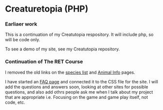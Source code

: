 <h1>Creaturetopia (PHP)</h1>
<h3>Earliaer work</h3>
<p>This is a continuation of my Creatutopia respository. It will include php, so will be code only.</p>
<p>To see a demo of my site, see my Creatutopia repository.</p>
<h3> Continuation of The RET Course</h3>
<p>I removed the old links on the <a href="./animal-reference.html">species list</a> and <a href="./petinfo.html">Animal Info</a> pages.</p> 
<p>I have started an <a href="./faq.html">FAQ page</a> and connected it to the CSS file for the site. I will add the questions and answers soon, looking at other sites for possible questions, and also add othrs people ask me when I talk about my project that are appropriate i.e. Focusing on the game and game play itself, not code, etc.</p>

